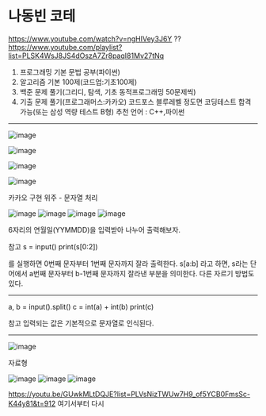# 나동빈 코테 

https://www.youtube.com/watch?v=ngHIVey3J6Y   ??
https://www.youtube.com/playlist?list=PLSK4WsJ8JS4dOszA7Zr8paqI81Mv27tNq

1. 프로그래밍 기본 문법 공부(파이썬)
2. 알고리즘 기본 100제(코드업:기초100제)
3. 백준 문제 풀기(그리디, 탐색, 기초 동적프로그래밍 50문제씩)
4. 기출 문제 풀기(프로그래머스:카카오)
코드포스 블루레벨 정도면 코딩테스트 합격 가능(또는 삼성 역량 테스트 B형)
추천 언어 : C++,파이썬


----------

![image](https://user-images.githubusercontent.com/53321189/117644830-e1818400-b1c4-11eb-9861-4219be774ffc.png)

![image](https://user-images.githubusercontent.com/53321189/117644378-5e602e00-b1c4-11eb-84d8-8d3100ebf0e5.png)

![image](https://user-images.githubusercontent.com/53321189/117644912-f4945400-b1c4-11eb-8a55-cbc0cdd22df3.png)



![image](https://user-images.githubusercontent.com/53321189/117646033-44bfe600-b1c6-11eb-9e2d-cf9f29aa20b1.png)


카카오 구현 위주 - 문자열 처리

![image](https://user-images.githubusercontent.com/53321189/117646542-da5b7580-b1c6-11eb-8af9-99dd750a5daa.png)
![image](https://user-images.githubusercontent.com/53321189/117646627-f0693600-b1c6-11eb-9bca-4b573def7952.png)
![image](https://user-images.githubusercontent.com/53321189/117646685-0119ac00-b1c7-11eb-8f75-267c99b35d37.png)
![image](https://user-images.githubusercontent.com/53321189/117646823-2dcdc380-b1c7-11eb-9bef-109c2e5c9043.png)

6자리의 연월일(YYMMDD)을 입력받아 나누어 출력해보자.

참고
s = input()
print(s[0:2])

를 실행하면 0번째 문자부터 1번째 문자까지 잘라 출력한다.
s[a:b] 라고 하면, s라는 단어에서 a번째 문자부터 b-1번째 문자까지 잘라낸 부분을 의미한다.
다른 자르기 방법도 있다.

------

a, b = input().split()
c = int(a) + int(b)
print(c)

참고
입력되는 값은 기본적으로 문자열로 인식된다.

----------------  

![image](https://user-images.githubusercontent.com/53321189/117647998-a719e600-b1c8-11eb-928b-0c11f09a0a1c.png)

자료형

![image](https://user-images.githubusercontent.com/53321189/117648313-08da5000-b1c9-11eb-8cee-74c156a65502.png)
![image](https://user-images.githubusercontent.com/53321189/117648628-6a022380-b1c9-11eb-80f8-a5d416d2063b.png)
![image](https://user-images.githubusercontent.com/53321189/117648706-856d2e80-b1c9-11eb-9f54-472152503c24.png)

https://youtu.be/GUwkMLtDQJE?list=PLVsNizTWUw7H9_of5YCB0FmsSc-K44y81&t=912 여기서부터 다시
